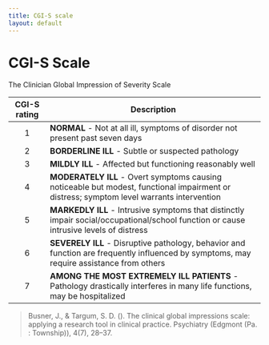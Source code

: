 ```yaml
---
title: CGI-S scale
layout: default
---
```


# CGI-S Scale
The Clinician Global Impression of Severity Scale 

| CGI-S rating | Description |
|:------------:|---------------------|
| 1 | **NORMAL** - Not at all ill, symptoms of disorder not present past seven days |
| 2 | **BORDERLINE ILL** - Subtle or suspected pathology |
| 3 | **MILDLY ILL** - Affected but functioning reasonably well |
| 4 | **MODERATELY ILL** - Overt symptoms causing noticeable but modest, functional impairment or distress; symptom level warrants intervention |
| 5 | **MARKEDLY ILL** - Intrusive symptoms that distinctly impair social/occupational/school function or cause intrusive levels of distress |
| 6 | **SEVERELY ILL** - Disruptive pathology, behavior and function are frequently influenced by symptoms, may require assistance from others |
| 7 | **AMONG THE MOST EXTREMELY ILL PATIENTS** - Pathology drastically interferes in many life functions, may be hospitalized |

> Busner, J., & Targum, S. D. (). The clinical global impressions scale: applying a research tool in clinical practice. Psychiatry (Edgmont (Pa. : Township)), 4(7), 28–37. 